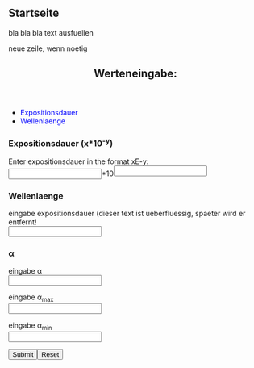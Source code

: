 <html lang="en">
<head>
<meta charset="UTF-8">
<meta name="viewport" content="width=device-width, initial-scale=1.0">
<title>Laser Safety</title>
<style>
a:link {
  color: blue;
  background-color: transparent;
  text-decoration: none;
}

a:visited {
  color: blue;
  background-color: transparent;
  text-decoration: none;
}

a:hover {
  color: black;
  background-color: transparent;
  text-decoration: underline;
}

a:active {
  color: blue;
  background-color: transparent;
  text-decoration: underline;
}

* {
  box-sizing: border-box;
}

body {
  font-family: Arial, Helvetica, sans-serif;
}

/* Style the header */
header {
  background-color: #666;
  padding: 30px;
  text-align: center;
  font-size: 35px;
  color: white;
}

/* Container for flexboxes */
section {
  display: grid;
  grid-template-columns: repeat(auto-fit, minmax(200px, 1fr));
  grid-gap: 20px;
}

/* Style the navigation menu */
nav {
  width: 30%;
  background: #ccc;
  padding: 20px;
}

/* Style the list inside the menu */
nav ul {
  list-style-type: none;
  padding: 0;
}

article {
  padding: 20px;
  background-color: #f1f1f1;
}

/* Style the footer */
footer {
  background-color: #777;
  padding: 10px;
  text-align: center;
  color: white;
}

/* Responsive layout - makes the menu and the content (inside the section) sit on top of each other instead of next to each other */
@media (max-width: 600px) {
  section {
    display: flex;
    flex-direction: column;
  }

  nav, article {
    width: 100%;
  }
}
</style>
</head>
<body>

<h2>Startseite</h2>
<p>bla bla bla text ausfuellen</p>
<p>neue zeile, wenn noetig</p>

<header>
  <h2>Werteneingabe:</h2>
</header>

<section>
  <nav>
    <ul>
      <li><a href="#">Expositionsdauer</a></li>
      <li><a href="#">Wellenlaenge</a></li>
    </ul>
  </nav>
  <form id="myForm">
    <article>
  <h1>Expositionsdauer (x*10<sup>-y</sup>)</h1>
  <p>Enter expositionsdauer in the format xE-y:
  <br><input type="text" id="expositionsdauer_x">*10<sup><input type="text" id="expositionsdauer_y"></sup></p>
    </article>
    <article>
      <h1>Wellenlaenge</h1>
      <p>eingabe expositionsdauer (dieser text ist ueberfluessig, spaeter wird er entfernt!
      <br><input type="text" id="wellenlaenge"></p>
    </article>
      <article>
      <h1>&#945;</h1>
      <p>eingabe &#945;
      <br><input type="text" id="alpha"></p>
      <p>eingabe &#945;<sub>max</sub>
        <br><input type="text" id="alphamax"></p>
      <p>eingabe &#945;<sub>min</sub>
        <br><input type="text" id="alphamin"></p>
    </article>
  </form>
</section>

<footer>
  <p><input type="submit" value="Submit" onclick="calculate()"><input type="reset" value="Reset"></p>
  <p id="result"></p>
</footer>

<!-- Link to the JavaScript file for calculations -->
<script src="calculator.js"></script>

</body>
